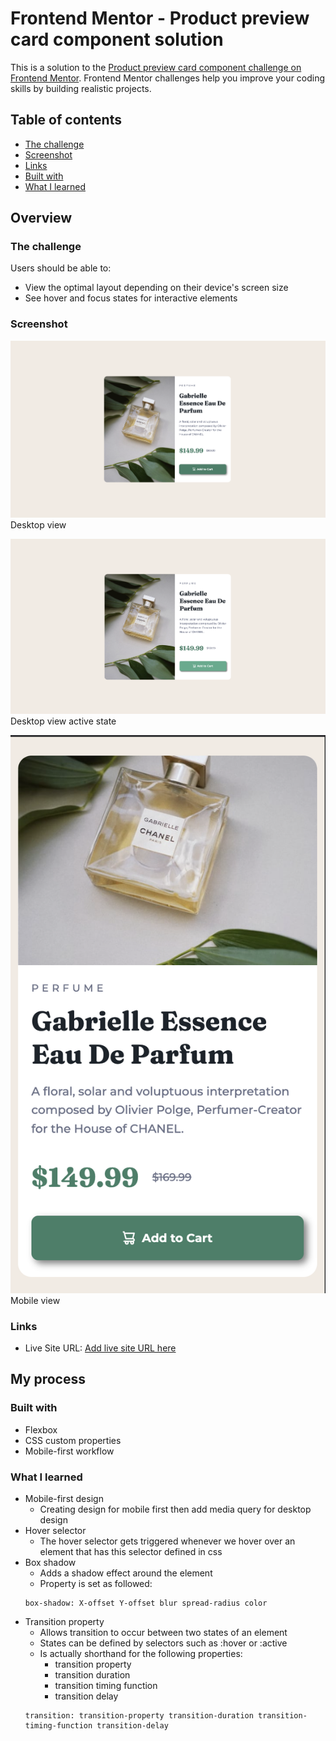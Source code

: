 # Frontend Mentor - Product preview card component solution

This is a solution to the [Product preview card component challenge on Frontend Mentor](https://www.frontendmentor.io/challenges/product-preview-card-component-GO7UmttRfa). Frontend Mentor challenges help you improve your coding skills by building realistic projects. 

## Table of contents
- [The challenge](#the-challenge)
- [Screenshot](#screenshot)
 - [Links](#links)
- [Built with](#built-with)
- [What I learned](#what-i-learned)

## Overview

### The challenge

Users should be able to:

- View the optimal layout depending on their device's screen size
- See hover and focus states for interactive elements

### Screenshot

![product preview card design clone](screenshots/screenshot-desktop-view.png)  
Desktop view  

![product preview card active state design clone](screenshots/screenshot-active-state-desktop-view.png)  
Desktop view active state  

![product preview card active state design clone](screenshots/screenshot-mobile-view.png)  
Mobile view  


### Links

- Live Site URL: [Add live site URL here](https://cyyong95.github.io/newbie/product-preview-card-component/)

## My process

### Built with

- Flexbox
- CSS custom properties
- Mobile-first workflow

### What I learned
- Mobile-first design  
  - Creating design for mobile first then add media query for desktop design
- Hover selector
  - The hover selector gets triggered whenever we hover over an element that has this selector defined in css
- Box shadow
  - Adds a shadow effect around the element
  - Property is set as followed: 
  ```
  box-shadow: X-offset Y-offset blur spread-radius color
  ```
- Transition property
  - Allows transition to occur between two states of an element
  - States can be defined by selectors such as :hover or :active
  - Is actually shorthand for the following properties:
    - transition property
    - transition duration
    - transition timing function
    - transition delay
  ```
  transition: transition-property transition-duration transition-timing-function transition-delay
  ```